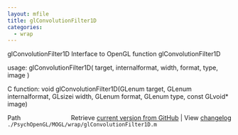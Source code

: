 ```yaml
---
layout: mfile
title: glConvolutionFilter1D
categories:
  - wrap
---
```


glConvolutionFilter1D  Interface to OpenGL function glConvolutionFilter1D

usage:  glConvolutionFilter1D\( target, internalformat, width, format, type, image \)

C function:  void glConvolutionFilter1D\(GLenum target, GLenum internalformat, GLsizei width, GLenum format, GLenum type, const GLvoid\* image\)


<div class="code_header" style="text-align:right;">
  <span style="float:left;">Path&nbsp;&nbsp;</span> <span class="counter">Retrieve <a href=
  "https://raw.github.com/Psychtoolbox-3/Psychtoolbox-3/beta/./PsychOpenGL/MOGL/wrap/glConvolutionFilter1D.m">current version from GitHub</a> | View <a href=
  "https://github.com/Psychtoolbox-3/Psychtoolbox-3/commits/beta/./PsychOpenGL/MOGL/wrap/glConvolutionFilter1D.m">changelog</a></span>
</div>
<div class="code">
  <code>./PsychOpenGL/MOGL/wrap/glConvolutionFilter1D.m</code>
</div>
